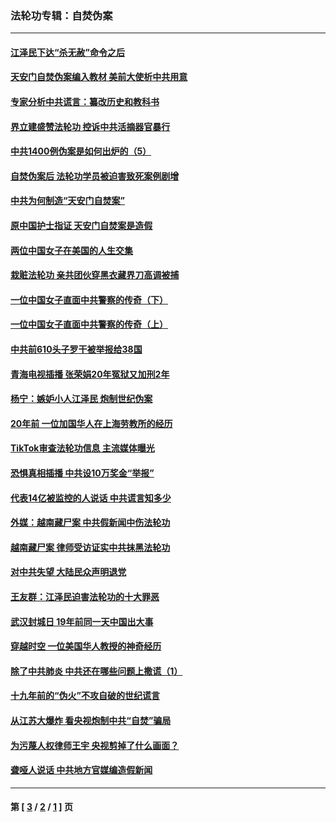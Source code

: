 ### 法轮功专辑：自焚伪案
---
#### [江泽民下达“杀无赦”命令之后](../../pages/nf5562/n13878084.md?03090430) 
#### [天安门自焚伪案编入教材 美前大使析中共用意](../../pages/nf5562/n13791932.md?03090430) 
#### [专家分析中共谎言：纂改历史和教科书](../../pages/nf5562/n13781542.md?03090430) 
#### [界立建盛赞法轮功 控诉中共活摘器官暴行](../../pages/nf5562/n13781971.md?03090430) 
#### [中共1400例伪案是如何出炉的（5）](../../pages/nf5562/n13226831.md?03090430) 
#### [自焚伪案后 法轮功学员被迫害致死案例剧增](../../pages/nf5562/n13190600.md?03090430) 
#### [中共为何制造“天安门自焚案”](../../pages/nf5562/n13183270.md?03090430) 
#### [原中国护士指证 天安门自焚案是造假](../../pages/nf5562/n13172289.md?03090430) 
#### [两位中国女子在美国的人生交集](../../pages/nf5562/n13156138.md?03090430) 
#### [栽赃法轮功 亲共团伙穿黑衣藏界刀高调被捕](../../pages/nf5562/n13073780.md?03090430) 
#### [一位中国女子直面中共警察的传奇（下）](../../pages/nf5562/n12989706.md?03090430) 
#### [一位中国女子直面中共警察的传奇（上）](../../pages/nf5562/n12985072.md?03090430) 
#### [中共前610头子罗干被举报给38国](../../pages/nf5562/n12975419.md?03090430) 
#### [青海电视插播 张荣娟20年冤狱又加刑2年](../../pages/nf5562/n12738166.md?03090430) 
#### [杨宁：嫉妒小人江泽民 炮制世纪伪案](../../pages/nf5562/n12724108.md?03090430) 
#### [20年前 一位加国华人在上海劳教所的经历](../../pages/nf5562/n12707932.md?03090430) 
#### [TikTok审查法轮功信息 主流媒体曝光](../../pages/nf5562/n12362336.md?03090430) 
#### [恐惧真相插播 中共设10万奖金“举报”](../../pages/nf5562/n12306396.md?03090430) 
#### [代表14亿被监控的人说话 中共谎言知多少](../../pages/nf5562/n12297484.md?03090430) 
#### [外媒：越南藏尸案 中共假新闻中伤法轮功](../../pages/nf5562/n12264411.md?03090430) 
#### [越南藏尸案 律师受访证实中共抹黑法轮功](../../pages/nf5562/n12261878.md?03090430) 
#### [对中共失望 大陆民众声明退党](../../pages/nf5562/n12187315.md?03090430) 
#### [王友群：江泽民迫害法轮功的十大罪恶](../../pages/nf5562/n12169074.md?03090430) 
#### [武汉封城日 19年前同一天中国出大事](../../pages/nf5562/n12150901.md?03090430) 
#### [穿越时空  一位美国华人教授的神奇经历](../../pages/nf5562/n12097460.md?03090430) 
#### [除了中共肺炎 中共还在哪些问题上撒谎（1）](../../pages/nf5562/n11955770.md?03090430) 
#### [十九年前的“伪火”不攻自破的世纪谎言](../../pages/nf5562/n11813238.md?03090430) 
#### [从江苏大爆炸 看央视炮制中共“自焚”骗局](../../pages/nf5562/n11140275.md?03090430) 
#### [为污蔑人权律师王宇 央视剪掉了什么画面？](../../pages/nf5562/n11130142.md?03090430) 
#### [聋哑人说话 中共地方官媒编造假新闻](../../pages/nf5562/n11006067.md?03090430) 

---
#### 第 [ [3](./3.md?03090430) / [2](./2.md?03090430) / [1](./1.md?03090430) ] 页
